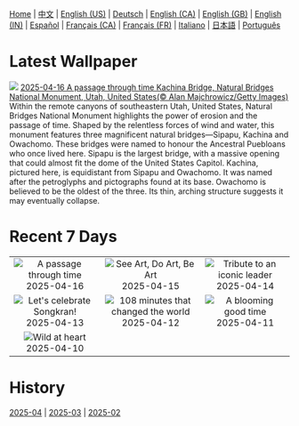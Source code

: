 [Home](../README.md) | [中文](zh-CN.md) | [English (US)](en-US.md) | [Deutsch](de-DE.md) | [English (CA)](en-CA.md) | [English (GB)](en-GB.md) | [English (IN)](en-IN.md) | [Español](es-ES.md) | [Français (CA)](fr-CA.md) | [Français (FR)](fr-FR.md) | [Italiano](it-IT.md) | [日本語](ja-JP.md) | [Português](pt-BR.md)

# Latest Wallpaper
![](https://www.bing.com/th?id=OHR.KachinaBridge_EN-IN8735275886_UHD.jpg)
[2025-04-16 A passage through time Kachina Bridge, Natural Bridges National Monument, Utah, United States(© Alan Majchrowicz/Getty Images)](https://www.bing.com/th?id=OHR.KachinaBridge_EN-IN8735275886_UHD.jpg)
Within the remote canyons of southeastern Utah, United States, Natural Bridges National Monument highlights the power of erosion and the passage of time. Shaped by the relentless forces of wind and water, this monument features three magnificent natural bridges—Sipapu, Kachina and Owachomo. These bridges were named to honour the Ancestral Puebloans who once lived here. Sipapu is the largest bridge, with a massive opening that could almost fit the dome of the United States Capitol. Kachina, pictured here, is equidistant from Sipapu and Owachomo. It was named after the petroglyphs and pictographs found at its base. Owachomo is believed to be the oldest of the three. Its thin, arching structure suggests it may eventually collapse.

# Recent 7 Days
|  |  |  |
|:---:|:---:|:---:|
| ![](https://www.bing.com/th?id=OHR.KachinaBridge_EN-IN8735275886_400x240.jpg "A passage through time") 2025-04-16 | ![](https://www.bing.com/th?id=OHR.BeachArt_EN-IN5781333917_400x240.jpg "See Art, Do Art, Be Art") 2025-04-15 | ![](https://www.bing.com/th?id=OHR.AmbedkarMemorialIN_EN-IN5190883644_400x240.jpg "Tribute to an iconic leader") 2025-04-14 |
| ![](https://www.bing.com/th?id=OHR.ThailandPagodas_EN-IN4796043507_400x240.jpg "Let's celebrate Songkran!") 2025-04-13 | ![](https://www.bing.com/th?id=OHR.SpaceFlight_EN-IN4763380292_400x240.jpg "108 minutes that changed the world") 2025-04-12 | ![](https://www.bing.com/th?id=OHR.TulipsWindmill_EN-IN0831690807_400x240.jpg "A blooming good time") 2025-04-11 |
| ![](https://www.bing.com/th?id=OHR.LittleFoxes_EN-IN0436750405_400x240.jpg "Wild at heart") 2025-04-10 |  |  |

# History
[2025-04](../archives/wallpaper/en-IN/w_2025_04.md) | [2025-03](../archives/wallpaper/en-IN/w_2025_03.md) | [2025-02](../archives/wallpaper/en-IN/w_2025_02.md)
